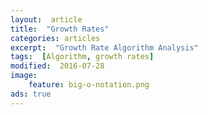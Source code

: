 ```yaml
---
layout:  article
title:  "Growth Rates"
categories: articles
excerpt:  "Growth Rate Algorithm Analysis"
tags:  [Algorithm, growth rates]
modified:  2016-07-28
image:
	feature: big-o-notation.png
ads: true  
---
```


